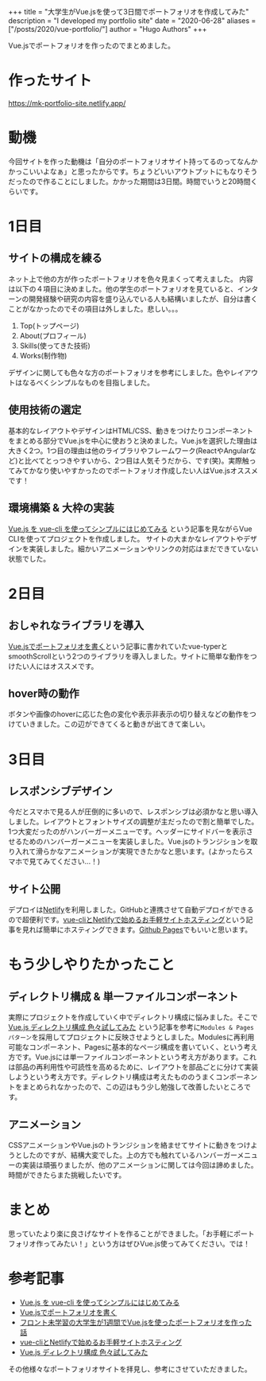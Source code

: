 +++
title = "大学生がVue.jsを使って3日間でポートフォリオを作成してみた"
description = "I developed my portfolio site"
date = "2020-06-28"
aliases = ["/posts/2020/vue-portfolio/"]
author = "Hugo Authors"
+++

Vue.jsでポートフォリオを作ったのでまとめました。
<!--more-->

# 作ったサイト
https://mk-portfolio-site.netlify.app/

# 動機
今回サイトを作った動機は「自分のポートフォリオサイト持ってるのってなんかかっこいいよなぁ」と思ったからです。ちょうどいいアウトプットにもなりそうだったので作ることにしました。かかった期間は3日間。時間でいうと20時間くらいです。

# 1日目
## サイトの構成を練る
ネット上で他の方が作ったポートフォリオを色々見まくって考えました。
内容は以下の４項目に決めました。他の学生のポートフォリオを見ていると、インターンの開発経験や研究の内容を盛り込んでいる人も結構いましたが、自分は書くことがなかったのでその項目は外しました。悲しい。。。

1. Top(トップページ)
2. About(プロフィール)
3. Skills(使ってきた技術)
4. Works(制作物)

デザインに関しても色々な方のポートフォリオを参考にしました。色やレイアウトはなるべくシンプルなものを目指しました。

## 使用技術の選定
基本的なレイアウトやデザインはHTML/CSS、動きをつけたりコンポーネントをまとめる部分でVue.jsを中心に使おうと決めました。Vue.jsを選択した理由は大きく2つ。1つ目の理由は他のライブラリやフレームワーク(ReactやAngularなど)と比べてとっつきやすいから、2つ目は人気そうだから、です(笑)。実際触ってみてかなり使いやすかったのでポートフォリオ作成したい人はVue.jsオススメです！

## 環境構築 & 大枠の実装
[Vue.js を vue-cli を使ってシンプルにはじめてみる](https://qiita.com/567000/items/dde495d6a8ad1c25fa43) という記事を見ながらVue CLIを使ってプロジェクトを作成しました。
サイトの大まかなレイアウトやデザインを実装しました。細かいアニメーションやリンクの対応はまだできていない状態でした。

# 2日目

## おしゃれなライブラリを導入
[Vue.jsでポートフォリオを書く](https://qiita.com/shoma3571/items/025a4e8aedeb62b1fed4)という記事に書かれていたvue-typerとsmoothScrollという2つのライブラリを導入しました。サイトに簡単な動作をつけたい人にはオススメです。

## hover時の動作
ボタンや画像のhoverに応じた色の変化や表示非表示の切り替えなどの動作をつけていきました。この辺ができてくると動きが出てきて楽しい。

# 3日目
## レスポンシブデザイン
今だとスマホで見る人が圧倒的に多いので、レスポンシブは必須かなと思い導入しました。レイアウトとフォントサイズの調整が主だったので割と簡単でした。1つ大変だったのがハンバーガーメニューです。ヘッダーにサイドバーを表示させるためのハンバーガーメニューを実装しました。Vue.jsのトランジションを取り入れて滑らかなアニメーションが実現できたかなと思います。(よかったらスマホで見てみてください...！)

## サイト公開
デプロイは[Netlify](https://www.netlify.com/)を利用しました。GitHubと連携させて自動デプロイができるので超便利です。[vue-cliとNetlifyで始めるお手軽サイトホスティング](https://qiita.com/mnuma/items/15f2e8a5f34a392bc604)という記事を見れば簡単にホスティングできます。[Github Pages](https://pages.github.com/)でもいいと思います。

# もう少しやりたかったこと

## ディレクトリ構成 & 単一ファイルコンポーネント
実際にプロジェクトを作成していく中でディレクトリ構成に悩みました。そこで [Vue.js ディレクトリ構成 色々試してみた](https://qiita.com/tockn/items/2ce68b99e0839df52200#modules--pages%E3%83%91%E3%82%BF%E3%83%BC%E3%83%B3) という記事を参考に`Modules & Pagesパターン`を採用してプロジェクトに反映させようとしました。Modulesに再利用可能なコンポーネント、Pagesに基本的なページ構成を書いていく、という考え方です。Vue.jsには単一ファイルコンポーネントという考え方があります。これは部品の再利用性や可読性を高めるために、レイアウトを部品ごとに分けて実装しようという考え方です。ディレクトリ構成は考えたもののうまくコンポーネントをまとめられなかったので、この辺はもう少し勉強して改善したいところです。

## アニメーション
CSSアニメーションやVue.jsのトランジションを絡ませてサイトに動きをつけようとしたのですが、結構大変でした。上の方でも触れているハンバーガーメニューの実装は頑張りましたが、他のアニメーションに関しては今回は諦めました。時間ができたらまた挑戦したいです。

# まとめ
思っていたより楽に良さげなサイトを作ることができました。「お手軽にポートフォリオ作ってみたい！」という方はぜひVue.js使ってみてください。では！

# 参考記事
- [Vue.js を vue-cli を使ってシンプルにはじめてみる](https://qiita.com/567000/items/dde495d6a8ad1c25fa43)
- [Vue.jsでポートフォリオを書く](https://qiita.com/shoma3571/items/025a4e8aedeb62b1fed4)
- [フロント未学習の大学生が1週間でVue.jsを使ったポートフォリオを作った話](https://qiita.com/p1ass/items/a01578b782f17f573510)
- [vue-cliとNetlifyで始めるお手軽サイトホスティング](https://qiita.com/mnuma/items/15f2e8a5f34a392bc604)
- [Vue.js ディレクトリ構成 色々試してみた](https://qiita.com/tockn/items/2ce68b99e0839df52200#modules--pages%E3%83%91%E3%82%BF%E3%83%BC%E3%83%B3) 

その他様々なポートフォリオサイトを拝見し、参考にさせていただきました。
